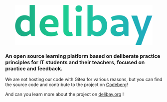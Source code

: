 <div align="center">
	<a href="https://delibay.org">
		<img src="logo.svg" alt="Delibay logo" height="128"/>
	</a>
</div>

### An open source learning platform based on deliberate practice principles for IT students and their teachers, focused on practice and feedback.

We are not hosting our code with Gitea for various reasons, but you can find the source code and contribute to the project on [Codeberg](https://codeberg.org/delibay/)!

And can you learn more about the project on [delibay.org](https://delibay.org) !
